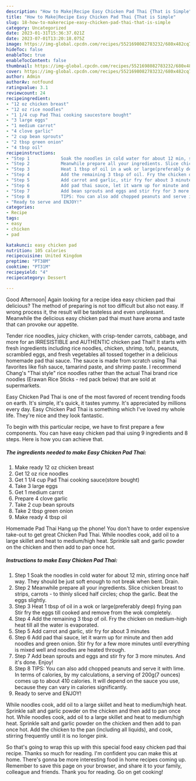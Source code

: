 ```yaml
---
description: "How to Make|Recipe Easy Chicken Pad Thai {That is Simple"
title: "How to Make|Recipe Easy Chicken Pad Thai {That is Simple"
slug: 18-how-to-makerecipe-easy-chicken-pad-thai-that-is-simple
category: Uncategorized
date: 2023-01-31T15:36:37.021Z
date: 2023-07-01T13:20:18.075Z
image: https://img-global.cpcdn.com/recipes/5521698082783232/680x482cq70/easy-chicken-pad-thai-recipe-main-photo.jpg
hideToc: false
enableToc: true
enableTocContent: false
thumbnail: https://img-global.cpcdn.com/recipes/5521698082783232/680x482cq70/easy-chicken-pad-thai-recipe-main-photo.jpg
cover: https://img-global.cpcdn.com/recipes/5521698082783232/680x482cq70/easy-chicken-pad-thai-recipe-main-photo.jpg
author: Admin
authorAv: notfound
ratingvalue: 3.1
reviewcount: 24
recipeingredient:
- "12 oz chicken breast"
- "12 oz rice noodles"
- "1 1/4 cup Pad Thai cooking saucestore bought"
- "3 large eggs"
- "1 medium carrot"
- "4 clove garlic"
- "2 cup bean sprouts"
- "2 tbsp green onion"
- "4 tbsp oil"
recipeinstructions:
- "Step 1            Soak the noodles in cold water for about 12 min, stirring once half way. They should be just soft enough to not break when bent. Drain."
- "Step 2            Meanwhile prepare all your ingredients. Slice chicken breast to strips, carrots - to thinly sliced half circles; chop the garlic. Beat the eggs slightly."
- "Step 3            Heat 1 tbsp of oil in a wok or large(preferably deep) frying pan Stir fry the eggs till cooked and remove from the wok completely."
- "Step 4            Add the remaining 3 tbsp of oil. Fry the chicken on medium-high heat till all the water is evaporated."
- "Step 5            Add carrot and garlic, stir fry for about 3 minutes"
- "Step 6            Add pad thai sauce, let it warm up for minute and then add noodles and green onion. Stir fry for a few more minutes until everything is mixed well and noodles are heated through."
- "Step 7            Add bean sprouts and eggs and stir fry for 3 more minutes.  And it&#39;s done. Enjoy!"
- "Step 8            TIPS: You can also add chopped peanuts and serve it with lime. In terms of calories, by my calculations, a serving of 200g(7 ounces) comes up to about 410 calories. It will depend on the sauce you use, because they can vary in calories significantly."
- "Ready to serve and ENJOY!"
categories:
- Recipe
tags:
- easy
- chicken
- pad

katakunci: easy chicken pad 
nutrition: 105 calories
recipecuisine: United Kingdom
preptime: "PT38M"
cooktime: "PT31M"
recipeyield: "4"
recipecategory: Dessert

---
```



Good Afternoon| Again looking for a recipe idea easy chicken pad thai delicious? The method of preparing is not too difficult but also not easy. If wrong process it, the result will be tasteless and even unpleasant. Meanwhile the delicious easy chicken pad thai must have aroma and taste that can provoke our appetite.





Tender rice noodles, juicy chicken, with crisp-tender carrots, cabbage, and more for an IRRESISTIBLE and AUTHENTIC chicken pad Thai!! It starts with fresh ingredients including rice noodles, chicken, shrimp, tofu, peanuts, scrambled eggs, and fresh vegetables all tossed together in a delicious homemade pad thai sauce. The sauce is made from scratch using Thai favorites like fish sauce, tamarind paste, and shrimp paste. I recommend Chang&#39;s &#34;Thai style&#34; rice noodles rather than the actual Thai brand rice noodles (Erawan Rice Sticks - red pack below) that are sold at supermarkets.

Easy Chicken Pad Thai is one of the most favored of recent trending foods on earth. It's simple, it's quick, it tastes yummy. It's appreciated by millions every day. Easy Chicken Pad Thai is something which I've loved my whole life. They're nice and they look fantastic.


To begin with this particular recipe, we have to first prepare a few components. You can have easy chicken pad thai using 9 ingredients and 8 steps. Here is how you can achieve that.

<!--inarticleads1-->

##### The ingredients needed to make Easy Chicken Pad Thai:

1. Make ready 12 oz chicken breast
1. Get 12 oz rice noodles
1. Get 1 1/4 cup Pad Thai cooking sauce(store bought)
1. Take 3 large eggs
1. Get 1 medium carrot
1. Prepare 4 clove garlic
1. Take 2 cup bean sprouts
1. Take 2 tbsp green onion
1. Make ready 4 tbsp oil


Homemade Pad Thai Hang up the phone! You don&#39;t have to order expensive take-out to get great Chicken Pad Thai. While noodles cook, add oil to a large skillet and heat to medium/high heat. Sprinkle salt and garlic powder on the chicken and then add to pan once hot. 

<!--inarticleads2-->

##### Instructions to make Easy Chicken Pad Thai:

1. Step 1            Soak the noodles in cold water for about 12 min, stirring once half way. They should be just soft enough to not break when bent. Drain.
1. Step 2            Meanwhile prepare all your ingredients. Slice chicken breast to strips, carrots - to thinly sliced half circles; chop the garlic. Beat the eggs slightly.
1. Step 3            Heat 1 tbsp of oil in a wok or large(preferably deep) frying pan Stir fry the eggs till cooked and remove from the wok completely.
1. Step 4            Add the remaining 3 tbsp of oil. Fry the chicken on medium-high heat till all the water is evaporated.
1. Step 5            Add carrot and garlic, stir fry for about 3 minutes
1. Step 6            Add pad thai sauce, let it warm up for minute and then add noodles and green onion. Stir fry for a few more minutes until everything is mixed well and noodles are heated through.
1. Step 7            Add bean sprouts and eggs and stir fry for 3 more minutes.  And it&#39;s done. Enjoy!
1. Step 8            TIPS: You can also add chopped peanuts and serve it with lime. In terms of calories, by my calculations, a serving of 200g(7 ounces) comes up to about 410 calories. It will depend on the sauce you use, because they can vary in calories significantly.
1. Ready to serve and ENJOY!

While noodles cook, add oil to a large skillet and heat to medium/high heat. Sprinkle salt and garlic powder on the chicken and then add to pan once hot. While noodles cook, add oil to a large skillet and heat to medium/high heat. Sprinkle salt and garlic powder on the chicken and then add to pan once hot. Add the chicken to the pan (including all liquids), and cook, stirring frequently until it is no longer pink. 

So that's going to wrap this up with this special food easy chicken pad thai recipe. Thanks so much for reading. I'm confident you can make this at home. There's gonna be more interesting food in home recipes coming up. Remember to save this page on your browser, and share it to your family, colleague and friends. Thank you for reading. Go on get cooking!

